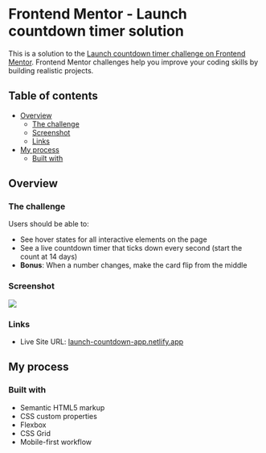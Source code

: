 # Frontend Mentor - Launch countdown timer solution

This is a solution to the [Launch countdown timer challenge on Frontend Mentor](https://www.frontendmentor.io/challenges/launch-countdown-timer-N0XkGfyz-). Frontend Mentor challenges help you improve your coding skills by building realistic projects. 

## Table of contents

- [Overview](#overview)
  - [The challenge](#the-challenge)
  - [Screenshot](#screenshot)
  - [Links](#links)
- [My process](#my-process)
  - [Built with](#built-with)


## Overview

### The challenge

Users should be able to:

- See hover states for all interactive elements on the page
- See a live countdown timer that ticks down every second (start the count at 14 days)
- **Bonus**: When a number changes, make the card flip from the middle

### Screenshot

![](./screenshot.jpg)


### Links

- Live Site URL: [launch-countdown-app.netlify.app](https://launch-countdown-app.netlify.app/)

## My process

### Built with

- Semantic HTML5 markup
- CSS custom properties
- Flexbox
- CSS Grid
- Mobile-first workflow
